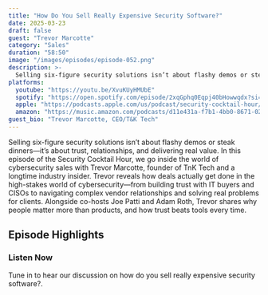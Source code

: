 ```yaml
---
title: "How Do You Sell Really Expensive Security Software?"
date: 2025-03-23
draft: false
guest: "Trevor Marcotte"
category: "Sales"
duration: "58:50"
image: "/images/episodes/episode-052.png"
description: >-
  Selling six-figure security solutions isn’t about flashy demos or steak dinners—it’s about trust, relationships, and delivering real value. In this episode of the Security Cocktail Hour, we go inside the world of cybersecurity sales with Trevor Marcotte, founder of TnK Tech and a longtime industry insider.  Trevor reveals how deals actually get done in the high-stakes world of cybersecurity—from building trust with IT buyers and CISOs to navigating complex vendor relationships and solving real problems for clients. Alongside co-hosts Joe Patti and Adam Roth, Trevor shares why people matter more than products, and how trust beats tools every time.
platforms:
  youtube: "https://youtu.be/XvuKUyHMUbE"
  spotify: "https://open.spotify.com/episode/2xqGphq0Eqpj40bHowwqdx?si=1e489a9604154df0"
  apple: "https://podcasts.apple.com/us/podcast/security-cocktail-hour/id1679376200?i=1000701240757"
  amazon: "https://music.amazon.com/podcasts/d11e431a-f7b1-4bb0-8671-024afce9ade6/security-cocktail-hour"
guest_bio: "Trevor Marcotte, CEO/T&K Tech"
---
```


Selling six-figure security solutions isn’t about flashy demos or steak dinners—it’s about trust, relationships, and delivering real value. In this episode of the Security Cocktail Hour, we go inside the world of cybersecurity sales with Trevor Marcotte, founder of TnK Tech and a longtime industry insider.  Trevor reveals how deals actually get done in the high-stakes world of cybersecurity—from building trust with IT buyers and CISOs to navigating complex vendor relationships and solving real problems for clients. Alongside co-hosts Joe Patti and Adam Roth, Trevor shares why people matter more than products, and how trust beats tools every time.

## Episode Highlights

### Listen Now

Tune in to hear our discussion on how do you sell really expensive security software?.